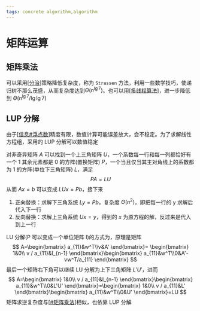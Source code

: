 ```yaml
---
tags: concrete algorithm,algorithm
---
```

# 矩阵运算

## 矩阵乘法

可以采用[[分治]]策略降低复杂度，称为 `Strassen` 方法，利用一些数学技巧，使递归树不那么茂盛，从而复杂度达到$\Theta(n^{\lg7})$。也可以用[[多线程算法]]，进一步降低到 $\Theta(n^{\lg7}/\lg\lg 7)$

## LUP 分解

由于[[信息#浮点数]]精度有限，数值计算可能误差放大，会不稳定。为了求解线性方程组，采用的 LUP 分解可以数值稳定

对非奇异矩阵 $A$ 可以找到一个上三角矩阵 $U$，一个系数每一行和每一列都恰好有一个 1 其余元素都是 0 的方阵(置换矩阵) $P$，一个当且仅当其主对角线上的系数都为 1 的方阵(单位下三角矩阵) $L$，满足
$$
PA = LU
$$
从而 $Ax=b$ 可以变成 $LUx=Pb$，接下来

1. 正向替换：求解下三角系统 $Ly=Pb$，复杂度 $\Theta(n^2)$，即把每一行的 y 求解后代入下一行
2. 反向替换：求解上三角系统 $Ux=y$，得到的 $x$ 为原方程的解，反过来是代入到上一行

LU 分解(P 可以变成一个单位矩阵 I)的方式为，原理是矩阵
$$
A=\begin{bmatrix}
    a_{11}&w^T\\v&A'
\end{bmatrix}= \begin{bmatrix}
    1&0\\ v / a_{11}&I_{n-1}
\end{bmatrix}\begin{bmatrix}
    a_{11}&w^T\\0&A'-vw^T/a_{11}
\end{bmatrix}
$$
最后一个矩阵右下角可以继续 LU 分解为上下三角矩阵 $L'U'$，进而
$$
A=\begin{bmatrix}
    1&0\\ v / a_{11}&I_{n-1}
\end{bmatrix}\begin{bmatrix}
    a_{11}&w^T\\0&L'U'
\end{bmatrix}=\begin{bmatrix}
    1&0\\ v / a_{11}&L'
\end{bmatrix}\begin{bmatrix}
    a_{11}&w^T\\0&U'
\end{bmatrix}=LU
$$
矩阵求逆复杂度与[[#矩阵乘法]]相似，也依靠 LUP 分解

[//begin]: # "Autogenerated link references for markdown compatibility"
[分治]: docs/algorithm/分治.md "分治"
[多线程算法]: docs/algorithm/algorithms/多线程算法.md "多线程算法"
[信息#浮点数]: docs/csapp/信息.md "信息的表示与处理"
[#矩阵乘法]: 矩阵运算.md "矩阵运算"
[//end]: # "Autogenerated link references"
